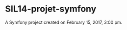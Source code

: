 SIL14-projet-symfony
====================

A Symfony project created on February 15, 2017, 3:00 pm.
